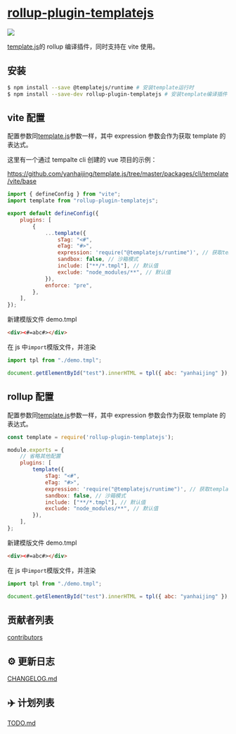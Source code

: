 # [rollup-plugin-templatejs](https://github.com/yanhaijing/template.js/blob/master/packages/rollup-plugin-templatejs)

[![](https://img.shields.io/badge/Powered%20by-jslib%20base-brightgreen.svg)](https://github.com/yanhaijing/jslib-base)

[template.js](https://github.com/yanhaijing/template.js)的 rollup 编译插件，同时支持在 vite 使用。

## 安装

```bash
$ npm install --save @templatejs/runtime # 安装template运行时
$ npm install --save-dev rollup-plugin-templatejs # 安装template编译插件
```

## vite 配置

配置参数同[template.js](https://github.com/yanhaijing/template.js/blob/master/doc/api.md#templateconfig)参数一样，其中 expression 参数会作为获取 template 的表达式。

这里有一个通过 tempalte cli 创建的 vue 项目的示例：

https://github.com/yanhaijing/template.js/tree/master/packages/cli/template/vite/base

```js
import { defineConfig } from "vite";
import template from "rollup-plugin-templatejs";

export default defineConfig({
    plugins: [
        {
            ...template({
                sTag: "<#",
                eTag: "#>",
                expression: 'require("@templatejs/runtime")', // 获取template的表达式，如 `window.template`
                sandbox: false, // 沙箱模式
                include: ["**/*.tmpl"], // 默认值
                exclude: "node_modules/**", // 默认值
            }),
            enforce: "pre",
        },
    ],
});
```

新建模版文件 demo.tmpl

```html
<div><#=abc#></div>
```

在 js 中`import`模版文件，并渲染

```js
import tpl from "./demo.tmpl";

document.getElementById("test").innerHTML = tpl({ abc: "yanhaijing" });
```

## rollup 配置

配置参数同[template.js](https://github.com/yanhaijing/template.js/blob/master/doc/api.md#templateconfig)参数一样，其中 expression 参数会作为获取 template 的表达式。

```js
const template = require('rollup-plugin-templatejs');

module.exports = {
    // 省略其他配置
    plugins: [
        template({
            sTag: "<#",
            eTag: "#>",
            expression: 'require("@templatejs/runtime")', // 获取template的表达式，如 `window.template`
            sandbox: false, // 沙箱模式
            include: ["**/*.tmpl"], // 默认值
            exclude: "node_modules/**", // 默认值
        }),
    ],
};
```

新建模版文件 demo.tmpl

```html
<div><#=abc#></div>
```

在 js 中`import`模版文件，并渲染

```js
import tpl from "./demo.tmpl";

document.getElementById("test").innerHTML = tpl({ abc: "yanhaijing" });
```

## 贡献者列表

[contributors](https://github.com/yanhaijing/template.js/graphs/contributors)

## :gear: 更新日志

[CHANGELOG.md](https://github.com/yanhaijing/template.js/blob/master/CHANGELOG.md)

## :airplane: 计划列表

[TODO.md](https://github.com/yanhaijing/template.js/blob/master/TODO.md)
